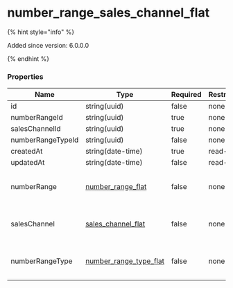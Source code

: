 
# number_range_sales_channel_flat

{% hint style="info" %}

Added since version: 6.0.0.0

{% endhint %}

### Properties

|Name|Type|Required|Restrictions|Description|
|---|---|---|---|---|
|id|string(uuid)|false|none|none|
|numberRangeId|string(uuid)|true|none|none|
|salesChannelId|string(uuid)|true|none|none|
|numberRangeTypeId|string(uuid)|false|none|none|
|createdAt|string(date-time)|true|read-only|none|
|updatedAt|string(date-time)|false|read-only|none|
|numberRange|[number_range_flat](/schema/number_range_flat.md)|false|none|Added since version: 6.0.0.0|
|salesChannel|[sales_channel_flat](/schema/sales_channel_flat.md)|false|none|Added since version: 6.0.0.0|
|numberRangeType|[number_range_type_flat](/schema/number_range_type_flat.md)|false|none|Added since version: 6.0.0.0|
